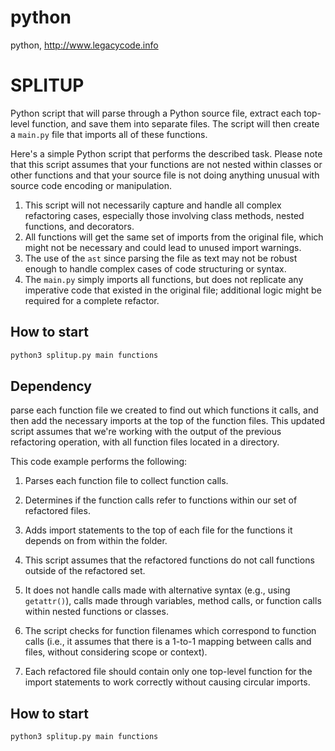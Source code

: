 
# python
python, http://www.legacycode.info

# SPLITUP

Python script that will parse through a Python source file, extract each top-level function, and save them into separate files. The script will then create a `main.py` file that imports all of these functions.

Here's a simple Python script that performs the described task. Please note that this script assumes that your functions are not nested within classes or other functions and that your source file is not doing anything unusual with source code encoding or manipulation.


1. This script will not necessarily capture and handle all complex refactoring cases, especially those involving class methods, nested functions, and decorators.
2. All functions will get the same set of imports from the original file, which might not be necessary and could lead to unused import warnings.
3. The use of the `ast` since parsing the file as text may not be robust enough to handle complex cases of code structuring or syntax.
4. The `main.py` simply imports all functions, but does not replicate any imperative code that existed in the original file; additional logic might be required for a complete refactor.

## How to start

```bash
python3 splitup.py main functions
```
## Dependency

parse each function file we created to find out which functions it calls, and then add the necessary imports at the top of the function files. This updated script assumes that we're working with the output of the previous refactoring operation, with all function files located in a directory.

This code example performs the following:

1. Parses each function file to collect function calls.
2. Determines if the function calls refer to functions within our set of refactored files.
3. Adds import statements to the top of each file for the functions it depends on from within the folder.

1. This script assumes that the refactored functions do not call functions outside of the refactored set.
2. It does not handle calls made with alternative syntax (e.g., using `getattr()`), calls made through variables, method calls, or function calls within nested functions or classes.
3. The script checks for function filenames which correspond to function calls (i.e., it assumes that there is a 1-to-1 mapping between calls and files, without considering scope or context).
4. Each refactored file should contain only one top-level function for the import statements to work correctly without causing circular imports.


## How to start

```bash
python3 splitup.py main functions
```
